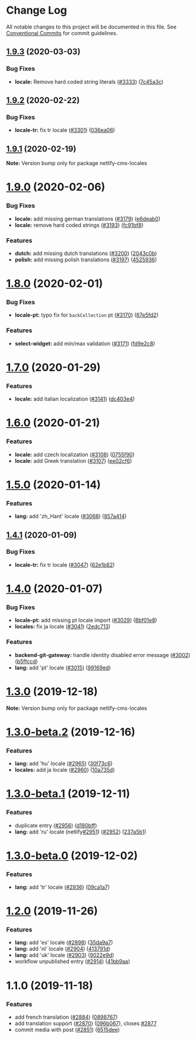 # Change Log

All notable changes to this project will be documented in this file.
See [Conventional Commits](https://conventionalcommits.org) for commit guidelines.

## [1.9.3](https://github.com/netlify/netlify-cms/tree/master/packages/netlify-cms-locales/compare/netlify-cms-locales@1.9.2...netlify-cms-locales@1.9.3) (2020-03-03)


### Bug Fixes

* **locale:** Remove hard coded string literals ([#3333](https://github.com/netlify/netlify-cms/tree/master/packages/netlify-cms-locales/issues/3333)) ([7c45a3c](https://github.com/netlify/netlify-cms/tree/master/packages/netlify-cms-locales/commit/7c45a3cda983be427864a56e58791565eb9232e2))





## [1.9.2](https://github.com/netlify/netlify-cms/tree/master/packages/netlify-cms-locales/compare/netlify-cms-locales@1.9.1...netlify-cms-locales@1.9.2) (2020-02-22)


### Bug Fixes

* **locale-tr:** fix tr locale ([#3301](https://github.com/netlify/netlify-cms/tree/master/packages/netlify-cms-locales/issues/3301)) ([036ea06](https://github.com/netlify/netlify-cms/tree/master/packages/netlify-cms-locales/commit/036ea06d5e2b45731df53489d8a367fd758d04e9))





## [1.9.1](https://github.com/netlify/netlify-cms/tree/master/packages/netlify-cms-locales/compare/netlify-cms-locales@1.9.0...netlify-cms-locales@1.9.1) (2020-02-19)

**Note:** Version bump only for package netlify-cms-locales





# [1.9.0](https://github.com/netlify/netlify-cms/tree/master/packages/netlify-cms-locales/compare/netlify-cms-locales@1.8.0...netlify-cms-locales@1.9.0) (2020-02-06)


### Bug Fixes

* **locale:** add missing german translations ([#3179](https://github.com/netlify/netlify-cms/tree/master/packages/netlify-cms-locales/issues/3179)) ([e6deab0](https://github.com/netlify/netlify-cms/tree/master/packages/netlify-cms-locales/commit/e6deab03b9e255d968b4a5e40956712e96eb336e))
* **locale:** remove hard coded strings ([#3193](https://github.com/netlify/netlify-cms/tree/master/packages/netlify-cms-locales/issues/3193)) ([fc91bf8](https://github.com/netlify/netlify-cms/tree/master/packages/netlify-cms-locales/commit/fc91bf8781e65ce1dc946363dbb10419a145c66b))


### Features

* **dutch:** add missing dutch translations ([#3200](https://github.com/netlify/netlify-cms/tree/master/packages/netlify-cms-locales/issues/3200)) ([2043c0b](https://github.com/netlify/netlify-cms/tree/master/packages/netlify-cms-locales/commit/2043c0b7829dff018fa8835bead55b4b78f0f6d6))
* **polish:** add missing polish translations ([#3197](https://github.com/netlify/netlify-cms/tree/master/packages/netlify-cms-locales/issues/3197)) ([4525936](https://github.com/netlify/netlify-cms/tree/master/packages/netlify-cms-locales/commit/4525936136dd0d9d9c9f3ea3e338dfbd0775348f))





# [1.8.0](https://github.com/netlify/netlify-cms/tree/master/packages/netlify-cms-locales/compare/netlify-cms-locales@1.7.0...netlify-cms-locales@1.8.0) (2020-02-01)


### Bug Fixes

* **locale-pt:** typo fix for `backCollection` pt ([#3170](https://github.com/netlify/netlify-cms/tree/master/packages/netlify-cms-locales/issues/3170)) ([67e5fd2](https://github.com/netlify/netlify-cms/tree/master/packages/netlify-cms-locales/commit/67e5fd2aaf74ccbcfa088c7f33d41e7f7edf816f))


### Features

* **select-widget:** add min/max validation ([#3171](https://github.com/netlify/netlify-cms/tree/master/packages/netlify-cms-locales/issues/3171)) ([fd9e2c8](https://github.com/netlify/netlify-cms/tree/master/packages/netlify-cms-locales/commit/fd9e2c89f23d73aa08dbfa4412c4c0bae318125b))





# [1.7.0](https://github.com/netlify/netlify-cms/tree/master/packages/netlify-cms-locales/compare/netlify-cms-locales@1.6.0...netlify-cms-locales@1.7.0) (2020-01-29)


### Features

* **locale:** add italian localization ([#3141](https://github.com/netlify/netlify-cms/tree/master/packages/netlify-cms-locales/issues/3141)) ([dc403e4](https://github.com/netlify/netlify-cms/tree/master/packages/netlify-cms-locales/commit/dc403e4a82cc79c10f431dc55431b25fc68024a6))





# [1.6.0](https://github.com/netlify/netlify-cms/tree/master/packages/netlify-cms-locales/compare/netlify-cms-locales@1.5.0...netlify-cms-locales@1.6.0) (2020-01-21)


### Features

* **locale:** add czech localization ([#3108](https://github.com/netlify/netlify-cms/tree/master/packages/netlify-cms-locales/issues/3108)) ([0755f90](https://github.com/netlify/netlify-cms/tree/master/packages/netlify-cms-locales/commit/0755f90142525d94158c1d112a5549e21eef77c2))
* **locale:** add Greek translation ([#3107](https://github.com/netlify/netlify-cms/tree/master/packages/netlify-cms-locales/issues/3107)) ([ee02cf6](https://github.com/netlify/netlify-cms/tree/master/packages/netlify-cms-locales/commit/ee02cf61ad5d256fe2b8074b2822bc37067027c9))





# [1.5.0](https://github.com/netlify/netlify-cms/tree/master/packages/netlify-cms-locales/compare/netlify-cms-locales@1.4.1...netlify-cms-locales@1.5.0) (2020-01-14)


### Features

* **lang:** add 'zh_Hant' locale ([#3068](https://github.com/netlify/netlify-cms/tree/master/packages/netlify-cms-locales/issues/3068)) ([857a414](https://github.com/netlify/netlify-cms/tree/master/packages/netlify-cms-locales/commit/857a414e3d87e7bb707a8eab2469aa80dfcd35df))





## [1.4.1](https://github.com/netlify/netlify-cms/tree/master/packages/netlify-cms-locales/compare/netlify-cms-locales@1.4.0...netlify-cms-locales@1.4.1) (2020-01-09)


### Bug Fixes

* **locale-tr:** fix tr locale ([#3047](https://github.com/netlify/netlify-cms/tree/master/packages/netlify-cms-locales/issues/3047)) ([62e1b82](https://github.com/netlify/netlify-cms/tree/master/packages/netlify-cms-locales/commit/62e1b823fcae0af297ff565742735b6d56f0d0ed))





# [1.4.0](https://github.com/netlify/netlify-cms/tree/master/packages/netlify-cms-locales/compare/netlify-cms-locales@1.3.0...netlify-cms-locales@1.4.0) (2020-01-07)


### Bug Fixes

* **locale-pt:** add missing pt locale import ([#3029](https://github.com/netlify/netlify-cms/tree/master/packages/netlify-cms-locales/issues/3029)) ([8bf01e8](https://github.com/netlify/netlify-cms/tree/master/packages/netlify-cms-locales/commit/8bf01e8022aa20532f5058bc423acb2a82fa6877))
* **locales:** fix ja locale ([#3041](https://github.com/netlify/netlify-cms/tree/master/packages/netlify-cms-locales/issues/3041)) ([2edc713](https://github.com/netlify/netlify-cms/tree/master/packages/netlify-cms-locales/commit/2edc7136e7f4597328a4aa50a5a4e9b3d5623b38))


### Features

* **backend-git-gateway:** handle identity disabled error message ([#3002](https://github.com/netlify/netlify-cms/tree/master/packages/netlify-cms-locales/issues/3002)) ([b5ffccd](https://github.com/netlify/netlify-cms/tree/master/packages/netlify-cms-locales/commit/b5ffccdac506db416c09aaebb38611783487c52a))
* **lang:** add 'pt' locale ([#3015](https://github.com/netlify/netlify-cms/tree/master/packages/netlify-cms-locales/issues/3015)) ([99169ed](https://github.com/netlify/netlify-cms/tree/master/packages/netlify-cms-locales/commit/99169ed8f74c24fec83c2ecc1dc5df2bd1dc95e4))





# [1.3.0](https://github.com/netlify/netlify-cms/tree/master/packages/netlify-cms-locales/compare/netlify-cms-locales@1.3.0-beta.2...netlify-cms-locales@1.3.0) (2019-12-18)

**Note:** Version bump only for package netlify-cms-locales





# [1.3.0-beta.2](https://github.com/netlify/netlify-cms/tree/master/packages/netlify-cms-locales/compare/netlify-cms-locales@1.3.0-beta.1...netlify-cms-locales@1.3.0-beta.2) (2019-12-16)


### Features

* **lang:** add 'hu' locale ([#2965](https://github.com/netlify/netlify-cms/tree/master/packages/netlify-cms-locales/issues/2965)) ([30f73c6](https://github.com/netlify/netlify-cms/tree/master/packages/netlify-cms-locales/commit/30f73c6ec8298f37d4b456d6b5b97930902309bf))
* **locales:** add ja locale ([#2960](https://github.com/netlify/netlify-cms/tree/master/packages/netlify-cms-locales/issues/2960)) ([10a735d](https://github.com/netlify/netlify-cms/tree/master/packages/netlify-cms-locales/commit/10a735de2fefd37eced720e898b1ebbfa880499b))





# [1.3.0-beta.1](https://github.com/netlify/netlify-cms/tree/master/packages/netlify-cms-locales/compare/netlify-cms-locales@1.3.0-beta.0...netlify-cms-locales@1.3.0-beta.1) (2019-12-11)


### Features

* duplicate entry ([#2956](https://github.com/netlify/netlify-cms/tree/master/packages/netlify-cms-locales/issues/2956)) ([d180bff](https://github.com/netlify/netlify-cms/tree/master/packages/netlify-cms-locales/commit/d180bffb44432a82f2b4e5a08df5693b30268fee))
* **lang:** add 'ru' locale (netlify[#2951](https://github.com/netlify/netlify-cms/tree/master/packages/netlify-cms-locales/issues/2951)) ([#2952](https://github.com/netlify/netlify-cms/tree/master/packages/netlify-cms-locales/issues/2952)) ([237a5b1](https://github.com/netlify/netlify-cms/tree/master/packages/netlify-cms-locales/commit/237a5b1aa65098f9c5b3768a306633a01fa25534))





# [1.3.0-beta.0](https://github.com/netlify/netlify-cms/tree/master/packages/netlify-cms-locales/compare/netlify-cms-locales@1.2.0...netlify-cms-locales@1.3.0-beta.0) (2019-12-02)


### Features

* **lang:** add 'tr' locale ([#2936](https://github.com/netlify/netlify-cms/tree/master/packages/netlify-cms-locales/issues/2936)) ([09ca1a7](https://github.com/netlify/netlify-cms/tree/master/packages/netlify-cms-locales/commit/09ca1a7f0391b19b6d6065fcde93fc5a855a0f60))





# [1.2.0](https://github.com/netlify/netlify-cms/tree/master/packages/netlify-cms-locales/compare/netlify-cms-locales@1.1.0...netlify-cms-locales@1.2.0) (2019-11-26)


### Features

* **lang:** add 'es' locale ([#2898](https://github.com/netlify/netlify-cms/tree/master/packages/netlify-cms-locales/issues/2898)) ([35da9a7](https://github.com/netlify/netlify-cms/tree/master/packages/netlify-cms-locales/commit/35da9a702714f455cff1daa98bf26a0039ad0771))
* **lang:** add 'nl' locale ([#2904](https://github.com/netlify/netlify-cms/tree/master/packages/netlify-cms-locales/issues/2904)) ([413791d](https://github.com/netlify/netlify-cms/tree/master/packages/netlify-cms-locales/commit/413791da1238dbd60d145c9bb5e10b89996c7261))
* **lang:** add 'uk' locale ([#2903](https://github.com/netlify/netlify-cms/tree/master/packages/netlify-cms-locales/issues/2903)) ([9022e9d](https://github.com/netlify/netlify-cms/tree/master/packages/netlify-cms-locales/commit/9022e9d31f300b813f44b00bd5fc31b359ab8e28))
* workflow unpublished entry ([#2914](https://github.com/netlify/netlify-cms/tree/master/packages/netlify-cms-locales/issues/2914)) ([41bb9aa](https://github.com/netlify/netlify-cms/tree/master/packages/netlify-cms-locales/commit/41bb9aac0dd6fd9f8ff157bb0b29c85aa87fe04d))





# 1.1.0 (2019-11-18)


### Features

* add french translation ([#2884](https://github.com/netlify/netlify-cms/tree/master/packages/netlify-cms-locales/issues/2884)) ([0898767](https://github.com/netlify/netlify-cms/tree/master/packages/netlify-cms-locales/commit/0898767fc93f9d25438d45318d780942bb5f7d2c))
* add translation support ([#2870](https://github.com/netlify/netlify-cms/tree/master/packages/netlify-cms-locales/issues/2870)) ([096b067](https://github.com/netlify/netlify-cms/tree/master/packages/netlify-cms-locales/commit/096b067d4542c723630ded631fc9a4ba950732f3)), closes [#2877](https://github.com/netlify/netlify-cms/tree/master/packages/netlify-cms-locales/issues/2877)
* commit media with post ([#2851](https://github.com/netlify/netlify-cms/tree/master/packages/netlify-cms-locales/issues/2851)) ([6515dee](https://github.com/netlify/netlify-cms/tree/master/packages/netlify-cms-locales/commit/6515dee8715d8571ea19484a7dfab7cfd0cc40be))
